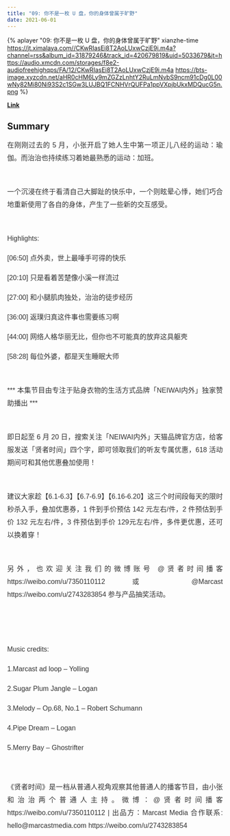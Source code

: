 ```yaml
---
title: "09: 你不是一枚 U 盘，​你的身体曾属于旷野"
date: 2021-06-01
---
```


{% aplayer "09: 你不是一枚 U 盘，​你的身体曾属于旷野" xianzhe-time  https://jt.ximalaya.com//CKwRIasEi8T2AoLUxwCzjE9i.m4a?channel=rss&album_id=31879246&track_id=420679819&uid=5033679&jt=https://audio.xmcdn.com/storages/f8e2-audiofreehighqps/FA/12/CKwRIasEi8T2AoLUxwCzjE9i.m4a https://bts-image.xyzcdn.net/aHR0cHM6Ly9mZGZzLnhtY2RuLmNvbS9ncm91cDg0L00wNy82Mi80Ni93S2c1SGw3LUJBQ1FCNHVrQUFPa1ppVXpjbUkxMDQucG5n.png %}

**[Link](https://www.xiaoyuzhoufm.com/episode/60b60bb708910b312a132c18)**

## Summary
<p style="color: #333333; font-weight: normal; font-size: 16px; line-height: 30px; font-family: Helvetica, Arial, sans-serif; text-align: justify;">在刚刚过去的 5 月，小张开启了她人生中第一项正儿八经的运动：瑜伽。而治治也持续练习着她最熟悉的运动：加班。</p><span><br /></span><p style="color: #333333; font-weight: normal; font-size: 16px; line-height: 30px; font-family: Helvetica, Arial, sans-serif; text-align: justify;">一个沉浸在终于看清自己大脚趾的快乐中，一个则眩晕心悸，她们巧合地重新使用了各自的身体，产生了一些新的交互感受。</p><span><br /></span><p style="color: #333333; font-weight: normal; font-size: 16px; line-height: 30px; font-family: Helvetica, Arial, sans-serif; text-align: justify;">Highlights:</p><p style="color: #333333; font-weight: normal; font-size: 16px; line-height: 30px; font-family: Helvetica, Arial, sans-serif; text-align: justify;">[06:50] 点外卖，世上最唾手可得的快乐</p><p style="color: #333333; font-weight: normal; font-size: 16px; line-height: 30px; font-family: Helvetica, Arial, sans-serif; text-align: justify;">[20:10] 只是看着苦楚像小溪一样流过</p><p style="color: #333333; font-weight: normal; font-size: 16px; line-height: 30px; font-family: Helvetica, Arial, sans-serif; text-align: justify;">[27:00] 和小腿肌肉独处，治治的徒步经历</p><p style="color: #333333; font-weight: normal; font-size: 16px; line-height: 30px; font-family: Helvetica, Arial, sans-serif; text-align: justify;">[36:00] 返璞归真这件事也需要练习啊</p><p style="color: #333333; font-weight: normal; font-size: 16px; line-height: 30px; font-family: Helvetica, Arial, sans-serif; text-align: justify;">[44:00] 网络人格华丽无比，但你也不可能真的放弃这具躯壳</p><p style="color: #333333; font-weight: normal; font-size: 16px; line-height: 30px; font-family: Helvetica, Arial, sans-serif; text-align: justify;">[58:28] 每位外婆，都是天生睡眠大师</p><span><br /></span><p style="color: #333333; font-weight: normal; font-size: 16px; line-height: 30px; font-family: Helvetica, Arial, sans-serif; text-align: justify;">*** 本集节目由专注于贴身衣物的生活方式品牌「NEIWAI内外」独家赞助播出 ***</p><span><br /></span><p style="color: #333333; font-weight: normal; font-size: 16px; line-height: 30px; font-family: Helvetica, Arial, sans-serif; text-align: justify;">即日起至 6 月 20 日，搜索关注「NEIWAI内外」天猫品牌官方店，给客服发送「贤者时间」四个字，即可领取我们的听友专属优惠，618 活动期间可和其他优惠叠加使用！</p><span><br /></span><p style="color: #333333; font-weight: normal; font-size: 16px; line-height: 30px; font-family: Helvetica, Arial, sans-serif; text-align: justify;">建议大家趁【6.1-6.3】【6.7-6.9】【6.16-6.20】这三个时间段每天的限时秒杀入手，叠加优惠券，1 件到手价预估 142 元左右/件，2 件预估到手价 132 元左右/件，3 件预估到手价 129元左右/件，多件更优惠，还可以换着穿！</p><span><br /></span><p style="color: #333333; font-weight: normal; font-size: 16px; line-height: 30px; font-family: Helvetica, Arial, sans-serif; text-align: justify;">另外，也欢迎关注我们的微博账号 @贤者时间播客 https://weibo.com/u/7350110112 或 @Marcast https://weibo.com/u/2743283854 参与产品抽奖活动。</p><span><br /></span><p style="color: #333333; font-weight: normal; font-size: 16px; line-height: 30px; font-family: Helvetica, Arial, sans-serif; text-align: justify;"><img alt="" src="http://imagev2.xmcdn.com/storages/a3e3-audiofreehighqps/56/36/CKwRIDoEi8PUAB7H4gCzi8aN.png!op_type=4&amp;device_type=ios&amp;upload_type=attachment&amp;name=mobile_large" /></p><span><br /></span><p style="color: #333333; font-weight: normal; font-size: 16px; line-height: 30px; font-family: Helvetica, Arial, sans-serif; text-align: justify;">Music credits:</p><p style="color: #333333; font-weight: normal; font-size: 16px; line-height: 30px; font-family: Helvetica, Arial, sans-serif; text-align: justify;">1.Marcast ad loop – Yolling</p><p style="color: #333333; font-weight: normal; font-size: 16px; line-height: 30px; font-family: Helvetica, Arial, sans-serif; text-align: justify;">2.Sugar Plum Jangle – Logan</p><p style="color: #333333; font-weight: normal; font-size: 16px; line-height: 30px; font-family: Helvetica, Arial, sans-serif; text-align: justify;">3.Melody – Op.68, No.1 – Robert Schumann</p><p style="color: #333333; font-weight: normal; font-size: 16px; line-height: 30px; font-family: Helvetica, Arial, sans-serif; text-align: justify;">4.Pipe Dream – Logan</p><p style="color: #333333; font-weight: normal; font-size: 16px; line-height: 30px; font-family: Helvetica, Arial, sans-serif; text-align: justify;">5.Merry Bay – Ghostrifter</p><p style="color: #333333; font-weight: normal; font-size: 16px; line-height: 30px; font-family: Helvetica, Arial, sans-serif; text-align: justify;">&nbsp;</p><p style="color: #333333; font-weight: normal; font-size: 16px; line-height: 30px; font-family: Helvetica, Arial, sans-serif; text-align: justify;">《贤者时间》是一档从普通人视角观察其他普通人的播客节目，由小张和治治两个普通人主持。微博：@贤者时间播客 https://weibo.com/u/7350110112 | 出品方：Marcast Media 合作联系: hello@marcastmedia.com https://weibo.com/u/2743283854</p><span><br /></span>
    